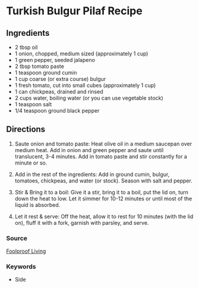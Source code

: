 # Turkish Bulgur Pilaf Recipe

## Ingredients

- 2 tbsp oil
- 1 onion, chopped, medium sized (approximately 1 cup)
- 1 green pepper, seeded jalapeno
- 2 tbsp tomato paste
- 1 teaspoon ground cumin
- 1 cup coarse (or extra course) bulgur
- 1 fresh tomato, cut into small cubes (approximately 1 cup)
- 1 can chickpeas, drained and rinsed
- 2 cups water, boiling water (or you can use vegetable stock)
- 1 teaspoon salt
- 1/4 teaspoon ground black pepper

## Directions

1. Saute onion and tomato paste: Heat olive oil in a medium saucepan over
   medium heat. Add in onion and green pepper and saute until translucent, 3-4
   minutes. Add in tomato paste and stir constantly for a minute or so.

1. Add in the rest of the ingredients: Add in ground cumin, bulgur, tomatoes,
   chickpeas, and water (or stock). Season with salt and pepper.

1. Stir & Bring it to a boil: Give it a stir, bring it to a boil, put the lid
   on, turn down the heat to low. Let it simmer for 10-12 minutes or until most
   of the liquid is absorbed.

1. Let it rest & serve: Off the heat, allow it to rest for 10 minutes (with the
   lid on), fluff it with a fork, garnish with parsley, and serve.

### Source

[Foolproof Living](https://foolproofliving.com/moms-bulgur-pilaf/)

### Keywords

- Side
